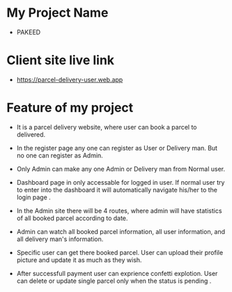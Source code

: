
# My Project Name

- PAKEED

# Client site live link

- https://parcel-delivery-user.web.app

# Feature of my project

- It is a parcel delivery website, where user can book a parcel to delivered.

- In the register page any one can register as User or Delivery man. But no one can register as Admin.

- Only Admin can make any one Admin or Delivery man from Normal user.

- Dashboard page in only accessable for logged in user. If normal user try to enter into the dashboard it will automatically navigate his/her to the login page .

- In the Admin site there will be 4 routes, where admin will have statistics of all booked parcel according to date. 

- Admin can watch all booked parcel information, all user information, and all delivery man's information.

- Specific user can get there booked parcel. User can upload their profile picture and update it as much as they wish.

- After successfull payment user can exprience confetti explotion. User can delete or update single parcel only when the status is pending .




